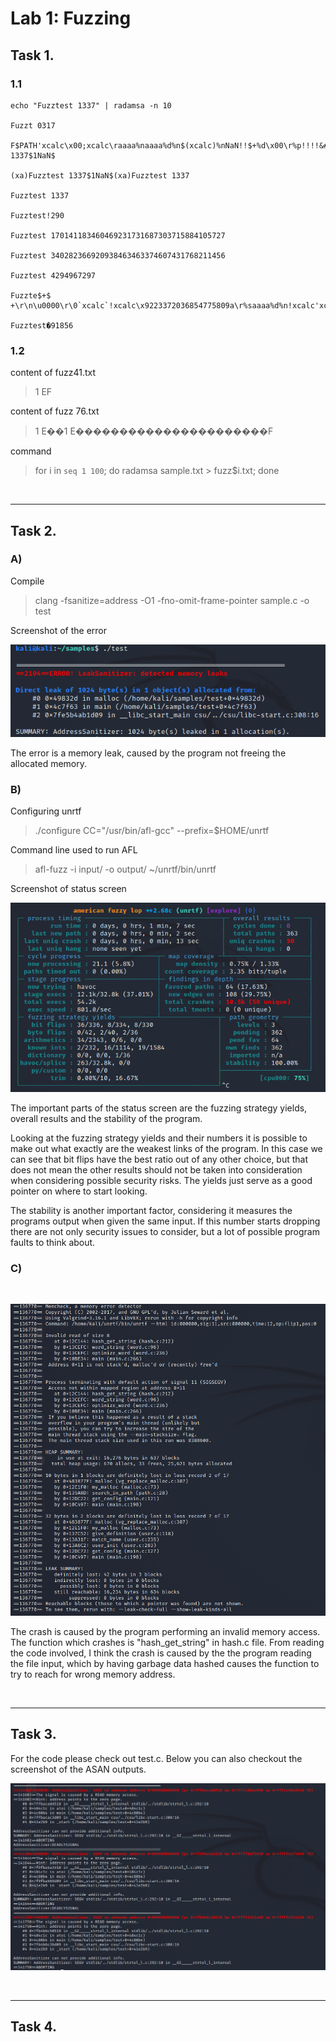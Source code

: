 # Lab 1: Fuzzing

## Task 1.
### 1.1

```
echo "Fuzztest 1337" | radamsa -n 10

Fuzzt 0317

F$PATH'xcalc\x00;xcalc\raaaa%naaaa%d%n$(xcalc)%nNaN!!$+%d\x00\r%p!!!!&#000;Fuzztest 1337$1NaN$

(xa)Fuzztest 1337$1NaN$(xa)Fuzztest 1337

Fuzztest 1337

Fuzztest!290

Fuzztest 170141183460469231731687303715884105727

Fuzztest 340282366920938463463374607431768211456

Fuzztest 4294967297

Fuzzte$+$
+\r\n\u0000\r\0`xcalc`!xcalc\x9223372036854775809a\r%saaaa%d%n!xcalc'xcalcst�170141183460469231731687303715884105729

Fuzztest�91856
```

### 1.2
content of fuzz41.txt

>1 EF

content of fuzz 76.txt

>1 E��1 E����������������������F

command

> for i in `seq 1 100`; do radamsa sample.txt > fuzz$i.txt; done  

&nbsp;

---  


## Task 2.

### A)

Compile
> clang -fsanitize=address -O1 -fno-omit-frame-pointer sample.c -o test

Screenshot of the error

![Screenshot of error](ss1.png)

The error is a memory leak, caused by the program not freeing the allocated memory.

### B)

Configuring unrtf

> ./configure CC="/usr/bin/afl-gcc" --prefix=$HOME/unrtf

Command line used to run AFL

> afl-fuzz -i input/ -o output/ ~/unrtf/bin/unrtf 

Screenshot of status screen

![Status screen](ss2.png)

The important parts of the status screen are the fuzzing strategy yields, overall results and the stability of the program. 

Looking at the fuzzing strategy yields and their numbers it is possible to make out what exactly are the weakest links of the program. In this case we can see that bit flips have the best ratio out of any other choice, but that does not mean the other results should not be taken into consideration when considering possible security risks. The yields just serve as a good pointer on where to start looking.

The stability is another important factor, considering it measures the programs output when given the same input. If this number starts dropping there are not only security issues to consider, but a lot of possible program faults to think about.

### C)

&nbsp;

![Valgrind](ss3.png)

The crash is caused by the program performing an invalid memory access. The function which crashes is "hash_get_string" in hash.c file. From reading the code involved, I think the crash is caused by the the program reading the file input, which by having garbage data hashed causes the function to try to reach for wrong memory address. 


&nbsp;

---

## Task 3.

For the code please check out test.c. Below you can also checkout the screenshot of the ASAN outputs. 

![ASAN Screenshot](ss4.png)

&nbsp;

---

## Task 4.

